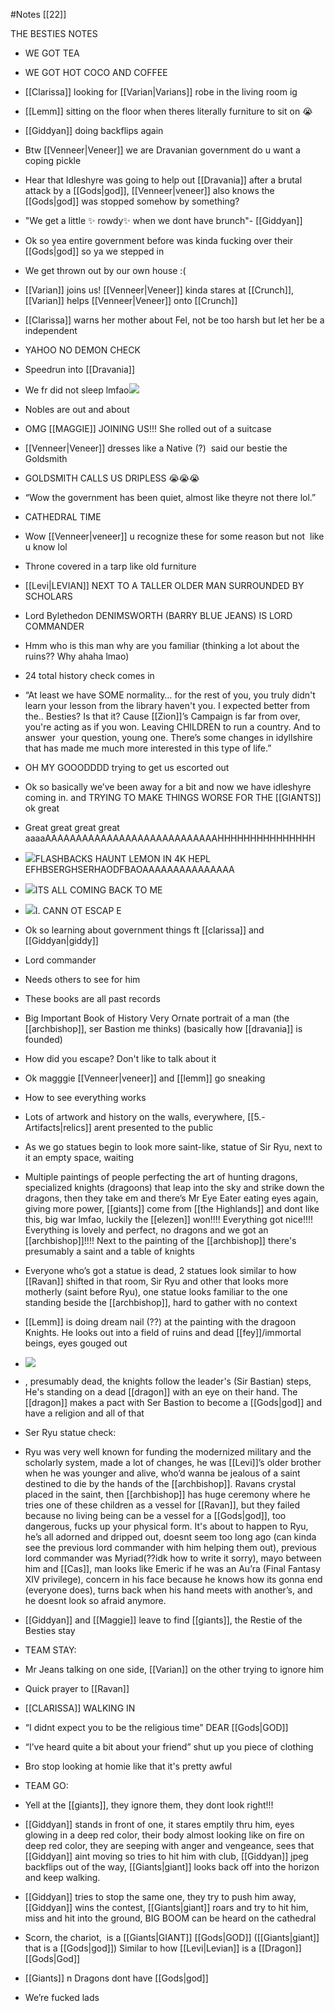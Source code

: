 #Notes 
[[22]]

THE BESTIES NOTES

-   WE GOT TEA
    
-   WE GOT HOT COCO AND COFFEE
    
-   [[Clarissa]] looking for [[Varian|Varians]] robe in the living room ig
    
-   [[Lemm]] sitting on the floor when theres literally furniture to sit on 😭
    
-   [[Giddyan]] doing backflips again
    
-   Btw [[Venneer|Veneer]] we are Dravanian government do u want a coping pickle 
    
-   Hear that Idleshyre was going to help out [[Dravania]] after a brutal attack by a [[Gods|god]], [[Venneer|veneer]] also knows the [[Gods|god]] was stopped somehow by something?
    
-   "We get a little ✨ rowdy✨ when we dont have brunch"- [[Giddyan]]
    
-   Ok so yea entire government before was kinda fucking over their [[Gods|god]] so ya we stepped in
    
-   We get thrown out by our own house :(
    
-   [[Varian]] joins us! [[Venneer|Veneer]] kinda stares at [[Crunch]], [[Varian]] helps [[Venneer|Veneer]] onto [[Crunch]]
    
-   [[Clarissa]] warns her mother about Fel, not be too harsh but let her be a independent
    
-   YAHOO NO DEMON CHECK
    
-   Speedrun into [[Dravania]]
    
-   We fr did not sleep lmfao![](https://lh3.googleusercontent.com/edL8KgUcjoyTqGsH5lboOkew6YFAJFPikVH54zcUO-xbn0NlKiet3jkrHGGI3Q4I48xMhYpo7ZA1gps5h84E3yiuR_Q4PK8OIs1HgZPfZALR8rBV1pAr-iAGpBFJyVwlvw8UeYvV6qvkOtse8g)
    
-   Nobles are out and about
    
-   OMG [[MAGGIE]] JOINING US!!! She rolled out of a suitcase
    
-   [[Venneer|Veneer]] dresses like a Native (?)  said our bestie the Goldsmith
    
-   GOLDSMITH CALLS US DRIPLESS 😭😭😭
    
-   “Wow the government has been quiet, almost like theyre not there lol.”
    
-   CATHEDRAL TIME
    
-   Wow [[Venneer|veneer]] u recognize these for some reason but not  like u know lol
    
-   Throne covered in a tarp like old furniture
    
-   [[Levi|LEVIAN]] NEXT TO A TALLER OLDER MAN SURROUNDED BY SCHOLARS
    
-   Lord Bylethedon DENIMSWORTH (BARRY BLUE JEANS) IS LORD COMMANDER
    
-   Hmm who is this man why are you familiar (thinking a lot about the ruins?? Why ahaha lmao)
    
-   24 total history check comes in
    
-   “At least we have SOME normality… for the rest of you, you truly didn't learn your lesson from the library haven't you. I expected better from the.. Besties? Is that it? Cause [[Zion]]’s Campaign is far from over, you're acting as if you won. Leaving CHILDREN to run a country. And to answer  your question, young one. There’s some changes in idyllshire that has made me much more interested in this type of life.”
    
-   OH MY GOOODDDD trying to get us escorted out
    
-   Ok so basically we’ve been away for a bit and now we have idleshyre coming in. and TRYING TO MAKE THINGS WORSE FOR THE [[GIANTS]] ok great
    
-   Great great great great aaaaAAAAAAAAAAAAAAAAAAAAAAAAAAAAHHHHHHHHHHHHHHH
    
-   ![](https://lh4.googleusercontent.com/-TbIEtcsyOS7-GHKW2bpDju5n2MRQFteYUbOkkDq0tJs9dVYuf7G2qzxcyZXPQjcEXuLwziYHw99KUOh3I4OH0PbgMwL9R3t4kwz2VVppvydgtYeHc8EUpBBTHE3sUWB6SepXH9dgqmJnPZeqA)FLASHBACKS HAUNT LEMON IN 4K HEPL EFHBSERGHSERHAODFBAOAAAAAAAAAAAAAAA 
    
-   ![](https://lh4.googleusercontent.com/tBVdJLyr3Ao2Gr9CLDEd193v0nNSOMRH1juw3ognJJdGtdPlN8n-ao7P_bnYxxAVWcez2AkzLTuOaZju1_6e-je4_saECnCyYM7vjE4pfQAjBLjHVkXlHHxKwf77UyfLaAi8GXlmZKfuNXe01Q)ITS ALL COMING BACK TO ME
    
-   ![](https://lh3.googleusercontent.com/8jazY2_bzNoEMxrPwEqpXMOEcZ7iCfKTC2asre7pc86bZ2YJLuCxqvJH4CuzfYMMqSMfHa7ceuz4uLk4PhLdH7ZgmwwzIg9oNoy3X9y0EUT8EOR1AOle2hDCVwuxBGtcx9nYWDrF0JsW1ZPUIw)I. CANN OT ESCAP E
    
-   Ok so learning about government things ft [[clarissa]] and [[Giddyan|giddy]]
    

-   Lord commander
    
-   Needs others to see for him
    
-   These books are all past records
    
-   Big Important Book of History Very Ornate portrait of a man (the [[archbishop]], ser Bastion me thinks) (basically how [[dravania]] is founded)
    

-   How did you escape? Don't like to talk about it
    
-   Ok magggie [[Venneer|veneer]] and [[lemm]] go sneaking
    

-   How to see everything works
    
-   Lots of artwork and history on the walls, everywhere, [[5.- Artifacts|relics]] arent presented to the public 
    
-   As we go statues begin to look more saint-like, statue of Sir Ryu, next to it an empty space, waiting 
    
-   Multiple paintings of people perfecting the art of hunting dragons, specialized knights (dragoons) that leap into the sky and strike down the dragons, then they take em and there’s Mr Eye Eater eating eyes again, giving more power, [[giants]] come from [[the Highlands]] and dont like this, big war lmfao, luckily the [[elezen]] won!!!! Everything got nice!!!! Everything is lovely and perfect, no dragons and we got an [[archbishop]]!!!! Next to the painting of the [[archbishop]] there's presumably a saint and a table of knights
    
-   Everyone who’s got a statue is dead, 2 statues look similar to how [[Ravan]] shifted in that room, Sir Ryu and other that looks more motherly (saint before Ryu), one statue looks familiar to the one standing beside the [[archbishop]], hard to gather with no context
    
-   [[Lemm]] is doing dream nail (??) at the painting with the dragoon Knights. He looks out into a field of ruins and dead [[fey]]/immortal beings, eyes gouged out
    
-   ![](https://lh6.googleusercontent.com/6qFc-_bFwWiptdnuK8fwpx7OJPQgdwW3-ygNXLpqQ2BU3NtjW96z8jl82AeoHdkjNtWKXCcH6P-m3pQ9gKW60tUJ3z_1L73zvyY42kHrE9AFi7_MiNkPzOM7OARR4QbtaqCwdwdSqso2Egx8nQ)
    
-   , presumably dead, the knights follow the leader's (Sir Bastian) steps, He's standing on a dead [[dragon]] with an eye on their hand. The [[dragon]] makes a pact with Ser Bastion to become a [[Gods|god]] and have a religion and all of that 
    

  

-   Ser Ryu statue check:
    

-   Ryu was very well known for funding the modernized military and the scholarly system, made a lot of changes, he was [[Levi]]’s older brother when he was younger and alive, who’d wanna be jealous of a saint destined to die by the hands of the [[archbishop]]. Ravans crystal placed in the saint, then [[archbishop]] has huge ceremony where he tries one of these children as a vessel for [[Ravan]], but they failed because no living being can be a vessel for a [[Gods|god]], too dangerous, fucks up your physical form. It's about to happen to Ryu, he’s all adorned and dripped out, doesnt seem too long ago (can kinda see the previous lord commander with him helping them out), previous lord commander was Myriad(??idk how to write it sorry), mayo between him and [[Cas]], man looks like Emeric if he was an Au’ra (Final Fantasy XIV privilege), concern in his face because he knows how its gonna end (everyone does), turns back when his hand meets with another’s, and he doesnt look so afraid anymore.
    

  

-   [[Giddyan]] and [[Maggie]] leave to find [[giants]], the Restie of the Besties stay
    
-   TEAM STAY:
    

-   Mr Jeans talking on one side, [[Varian]] on the other trying to ignore him
    
-   Quick prayer to [[Ravan]] 
    
-   [[CLARISSA]] WALKING IN 
    
-   “I didnt expect you to be the religious time” DEAR [[Gods|GOD]]
    
-   “I’ve heard quite a bit about your friend” shut up you piece of clothing
    
-   Bro stop looking at homie like that it's pretty awful
    

  

-   TEAM GO:
    

-   Yell at the [[giants]], they ignore them, they dont look right!!! 
    
-   [[Giddyan]] stands in front of one, it stares emptily thru him, eyes glowing in a deep red color, their body almost looking like on fire on deep red color, they are seeping with anger and vengeance, sees that [[Giddyan]] aint moving so tries to hit him with club, [[Giddyan]] jpeg backflips out of the way, [[Giants|giant]] looks back off into the horizon and keep walking.
    
-   [[Giddyan]] tries to stop the same one, they try to push him away, [[Giddyan]] wins the contest, [[Giants|giant]] roars and try to hit him, miss and hit into the ground, BIG BOOM can be heard on the cathedral
    

-   Scorn, the chariot,  is a [[Giants|GIANT]] [[Gods|GOD]] ([[Giants|giant]] that is a [[Gods|god]]) Similar to how [[Levi|Levian]] is a [[Dragon]] [[Gods|God]]
    
-   [[Giants]] n Dragons dont have [[Gods|god]]
    
-   We’re fucked lads